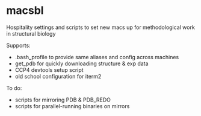 # macsbl
Hospitality settings and scripts to set new macs up for methodological work in structural biology

Supports: 

- .bash_profile to provide same aliases and config across machines
- get_pdb for quickly downloading structure & exp data
- CCP4 devtools setup script
- old school configuration for iterm2 

To do:

- scripts for mirroring PDB & PDB_REDO
- scripts for parallel-running binaries on mirrors
